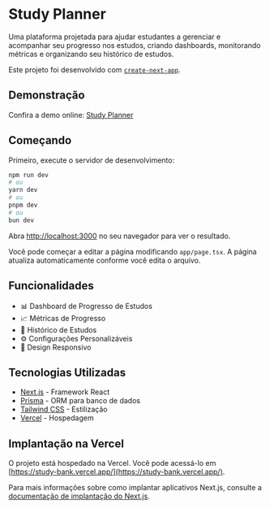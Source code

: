 # Study Planner

Uma plataforma projetada para ajudar estudantes a gerenciar e acompanhar seu progresso nos estudos, criando dashboards, monitorando métricas e organizando seu histórico de estudos.

Este projeto foi desenvolvido com [`create-next-app`](https://nextjs.org/docs/app/api-reference/cli/create-next-app).

## Demonstração

Confira a demo online: [Study Planner](https://study-bank.vercel.app/)

## Começando

Primeiro, execute o servidor de desenvolvimento:

```bash
npm run dev
# ou
yarn dev
# ou
pnpm dev
# ou
bun dev
```

Abra [http://localhost:3000](http://localhost:3000) no seu navegador para ver o resultado.

Você pode começar a editar a página modificando `app/page.tsx`. A página atualiza automaticamente conforme você edita o arquivo.

## Funcionalidades

- 📊 Dashboard de Progresso de Estudos
- 📈 Métricas de Progresso
- 📝 Histórico de Estudos
- ⚙️ Configurações Personalizáveis
- 📱 Design Responsivo

## Tecnologias Utilizadas

- [Next.js](https://nextjs.org/) - Framework React
- [Prisma](https://www.prisma.io/) - ORM para banco de dados
- [Tailwind CSS](https://tailwindcss.com/) - Estilização
- [Vercel](https://vercel.com/) - Hospedagem

## Implantação na Vercel

O projeto está hospedado na Vercel. Você pode acessá-lo em [https://study-bank.vercel.app/](https://study-bank.vercel.app/).

Para mais informações sobre como implantar aplicativos Next.js, consulte a [documentação de implantação do Next.js](https://nextjs.org/docs/app/building-your-application/deploying).
